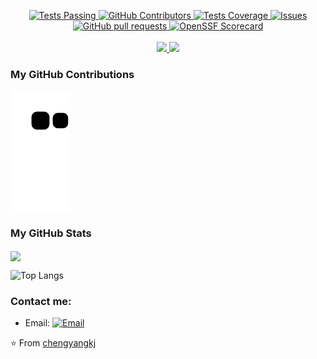 
<p align="center">
<a href="https://github.com/chengyangkj/github-readme-stats/actions">
    <img alt="Tests Passing" src="https://github.com/chengyangkj/github-readme-stats/workflows/Test/badge.svg" />
</a>
<a href="https://github.com/chengyangkj/github-readme-stats/graphs/contributors">
    <img alt="GitHub Contributors" src="https://img.shields.io/github/contributors/chengyangkj/github-readme-stats" />
</a>
<a href="https://codecov.io/gh/chengyangkj/github-readme-stats">
    <img alt="Tests Coverage" src="https://codecov.io/gh/chengyangkj/github-readme-stats/branch/master/graph/badge.svg" />
</a>
<a href="https://github.com/chengyangkj/github-readme-stats/issues">
    <img alt="Issues" src="https://img.shields.io/github/issues/chengyangkj/github-readme-stats?color=0088ff" />
</a>
<a href="https://github.com/chengyangkj/github-readme-stats/pulls">
    <img alt="GitHub pull requests" src="https://img.shields.io/github/issues-pr/chengyangkj/github-readme-stats?color=0088ff" />
</a>
<a href="https://securityscorecards.dev/viewer/?uri=github.com/chengyangkj/github-readme-stats">
    <img alt="OpenSSF Scorecard" src="https://api.securityscorecards.dev/projects/github.com/chengyangkj/github-readme-stats/badge" />
</a>
<br />
<br />
<a href="https://a.paddle.com/v2/click/16413/119403?link=1227">
    <img src="https://img.shields.io/badge/Supported%20by-VSCode%20Power%20User%20%E2%86%92-gray.svg?colorA=655BE1&colorB=4F44D6&style=for-the-badge"/>
</a>
<a href="https://a.paddle.com/v2/click/16413/119403?link=2345">
    <img src="https://img.shields.io/badge/Supported%20by-Node%20Cli.com%20%E2%86%92-gray.svg?colorA=61c265&colorB=4CAF50&style=for-the-badge"/>
</a>
</p>

### My GitHub Contributions

![](https://raw.githubusercontent.com/chengyangkj/chengyangkj/main/assets/github-contribution-grid-snake.svg)

### My GitHub Stats

<img align="center" src="https://github-readme-stats.vercel.app/api?username=chengyangkj&show_icons=true&icon_color=CE1D2D&text_color=718096&bg_color=ffffff&hide_title=true" />

![Top Langs](https://github-readme-stats.vercel.app/api/top-langs/?username=chengyangkj&layout=compact)

### Contact me:
- Email: [![Email](https://img.shields.io/badge/chengyangkj@qq.com-D14836?style=flat-square&logo=gmail&logoColor=white)](mailto:chengyangkj@qq.com)

⭐️ From [chengyangkj](https://github.com/chengyangkj)
